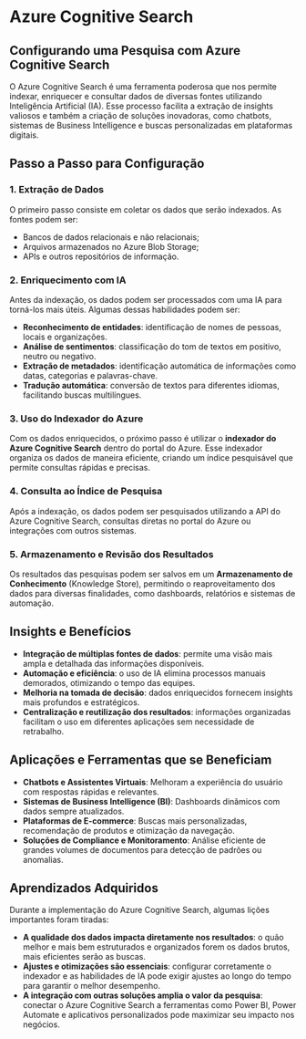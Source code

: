 # Azure Cognitive Search

## Configurando uma Pesquisa com Azure Cognitive Search

O Azure Cognitive Search é uma ferramenta poderosa que nos permite indexar, enriquecer e consultar dados de diversas fontes utilizando Inteligência Artificial (IA). Esse processo facilita a extração de insights valiosos e também a criação de soluções inovadoras, como chatbots, sistemas de Business Intelligence e buscas personalizadas em plataformas digitais.

## Passo a Passo para Configuração

### 1. Extração de Dados
O primeiro passo consiste em coletar os dados que serão indexados. As fontes podem ser:
- Bancos de dados relacionais e não relacionais;
- Arquivos armazenados no Azure Blob Storage;
- APIs e outros repositórios de informação.

### 2. Enriquecimento com IA
Antes da indexação, os dados podem ser processados com uma IA para torná-los mais úteis. Algumas dessas habilidades podem ser:
- **Reconhecimento de entidades**: identificação de nomes de pessoas, locais e organizações.
- **Análise de sentimentos**: classificação do tom de textos em positivo, neutro ou negativo.
- **Extração de metadados**: identificação automática de informações como datas, categorias e palavras-chave.
- **Tradução automática**: conversão de textos para diferentes idiomas, facilitando buscas multilíngues.

### 3. Uso do Indexador do Azure
Com os dados enriquecidos, o próximo passo é utilizar o **indexador do Azure Cognitive Search** dentro do portal do Azure. Esse indexador organiza os dados de maneira eficiente, criando um índice pesquisável que permite consultas rápidas e precisas.

### 4. Consulta ao Índice de Pesquisa
Após a indexação, os dados podem ser pesquisados utilizando a API do Azure Cognitive Search, consultas diretas no portal do Azure ou integrações com outros sistemas.

### 5. Armazenamento e Revisão dos Resultados
Os resultados das pesquisas podem ser salvos em um **Armazenamento de Conhecimento** (Knowledge Store), permitindo o reaproveitamento dos dados para diversas finalidades, como dashboards, relatórios e sistemas de automação.

## Insights e Benefícios
- **Integração de múltiplas fontes de dados**: permite uma visão mais ampla e detalhada das informações disponíveis.
- **Automação e eficiência**: o uso de IA elimina processos manuais demorados, otimizando o tempo das equipes.
- **Melhoria na tomada de decisão**: dados enriquecidos fornecem insights mais profundos e estratégicos.
- **Centralização e reutilização dos resultados**: informações organizadas facilitam o uso em diferentes aplicações sem necessidade de retrabalho.

## Aplicações e Ferramentas que se Beneficiam
- **Chatbots e Assistentes Virtuais**: Melhoram a experiência do usuário com respostas rápidas e relevantes.
- **Sistemas de Business Intelligence (BI)**: Dashboards dinâmicos com dados sempre atualizados.
- **Plataformas de E-commerce**: Buscas mais personalizadas, recomendação de produtos e otimização da navegação.
- **Soluções de Compliance e Monitoramento**: Análise eficiente de grandes volumes de documentos para detecção de padrões ou anomalias.

## Aprendizados Adquiridos
Durante a implementação do Azure Cognitive Search, algumas lições importantes foram tiradas:
- **A qualidade dos dados impacta diretamente nos resultados**: o quão melhor e mais bem estruturados e organizados forem os dados brutos, mais eficientes serão as buscas.
- **Ajustes e otimizações são essenciais**: configurar corretamente o indexador e as habilidades de IA pode exigir ajustes ao longo do tempo para garantir o melhor desempenho.
- **A integração com outras soluções amplia o valor da pesquisa**: conectar o Azure Cognitive Search a ferramentas como Power BI, Power Automate e aplicativos personalizados pode maximizar seu impacto nos negócios.

